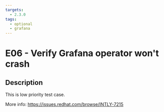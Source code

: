 ```yaml
---
targets:
  - 2.3.0
tags:
  - optional
  - grafana
---
```


# E06 - Verify Grafana operator won't crash

## Description

This is low priority test case.

More info: <https://issues.redhat.com/browse/INTLY-7215>

